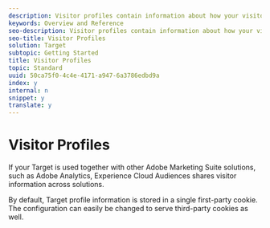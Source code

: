 ```yaml
---
description: Visitor profiles contain information about how your visitors use your pages and other optimized content locations
keywords: Overview and Reference
seo-description: Visitor profiles contain information about how your visitors use your pages and other optimized content locations
seo-title: Visitor Profiles
solution: Target
subtopic: Getting Started
title: Visitor Profiles
topic: Standard
uuid: 50ca75f0-4c4e-4171-a947-6a3786edbd9a
index: y
internal: n
snippet: y
translate: y
---
```


# Visitor Profiles

If your Target is used together with other Adobe Marketing Suite solutions, such as Adobe Analytics, Experience Cloud Audiences shares visitor information across solutions. 

By default, Target profile information is stored in a single first-party cookie. The configuration can easily be changed to serve third-party cookies as well. 

